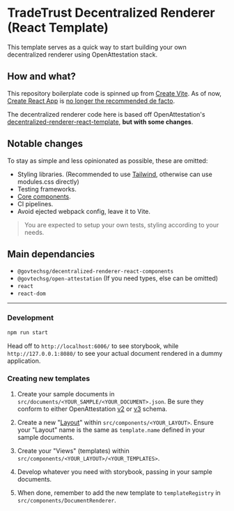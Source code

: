 # TradeTrust Decentralized Renderer (React Template)

This template serves as a quick way to start building your own decentralized renderer using OpenAttestation stack.

## How and what?

This repository boilerplate code is spinned up from [Create Vite](https://github.com/vitejs/vite/tree/main/packages/create-vite). As of now, [Create React App](https://github.com/facebook/create-react-app) is [no longer the recommended de facto](https://github.com/reactjs/react.dev/pull/5487#issuecomment-1409720741).

The decentralized renderer code here is based off OpenAttestation's [decentralized-renderer-react-template](https://github.com/Open-Attestation/decentralized-renderer-react-template), **but with some changes**.

## Notable changes

To stay as simple and less opinionated as possible, these are omitted:

- Styling libraries. (Recommended to use [Tailwind](https://tailwindcss.com/docs/installation), otherwise can use modules.css directly)
- Testing frameworks.
- [Core components](https://github.com/Open-Attestation/decentralized-renderer-react-template/tree/master/examples/core).
- CI pipelines.
- Avoid ejected webpack config, leave it to Vite.

> You are expected to setup your own tests, styling according to your needs.

## Main dependancies

- `@govtechsg/decentralized-renderer-react-components`
- `@govtechsg/open-attestation` (If you need types, else can be omitted)
- `react`
- `react-dom`

---

### Development

```sh
npm run start
```

Head off to `http://localhost:6006/` to see storybook, while `http://127.0.0.1:8080/` to see your actual document rendered in a dummy application.

### Creating new templates

1. Create your sample documents in `src/documents/<YOUR_SAMPLE/<YOUR_DOCUMENT>.json`. Be sure they conform to either OpenAttestation [v2](https://schema.openattestation.com/2.0/schema.json) or [v3](https://schema.openattestation.com/3.0/schema.json) schema.

2. Create a new "[Layout](https://github.com/Open-Attestation/adr/blob/master/decentralised_rendering.md#definitions)" within `src/components/<YOUR_LAYOUT>`. Ensure your "Layout" name is the same as `template.name` defined in your sample documents.

3. Create your "Views" (templates) within `src/components/<YOUR_LAYOUT>/<YOUR_TEMPLATES>`.

4. Develop whatever you need with storybook, passing in your sample documents.

5. When done, remember to add the new template to `templateRegistry` in `src/components/DocumentRenderer`.
